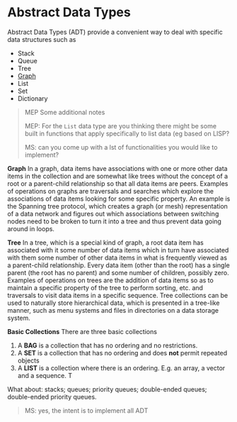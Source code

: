 # Abstract Data Types 

Abstract Data Types (ADT) provide a convenient way to deal with specific data structures such as 

* Stack
* Queue
* Tree
* [Graph](Graph.md)
* List
* Set
* Dictionary

>MEP Some additional notes
>
>MEP: For the `List` data type are you thinking there might be some built in functions that apply specifically to list data (eg based on LISP?
>
>MS: can you come up with a lst of functionalities you would like to implement?
>
**Graph**
In a graph, data items have associations with one or more other data items in the collection and are somewhat like trees without the concept of a root or a parent-child relationship so that all data items are peers. Examples of operations on graphs are traversals and searches which explore the associations of data items looking for some specific property.  An example is the Spanning tree protocol, which creates a graph (or mesh) representation of a data network and figures out which associations between switching nodes need to be broken to turn it into a tree and thus prevent data going around in loops.

**Tree**
In a tree, which is a special kind of graph, a root data item has associated with it some number of data items which in turn have associated with them some number of other data items in what is frequently viewed as a parent-child relationship. Every data item (other than the root) has a single parent (the root has no parent) and some number of children, possibly zero. Examples of operations on trees are the addition of data items so as to maintain a specific property of the tree to perform sorting, etc. and traversals to visit data items in a specific sequence.
Tree collections can be used to naturally store hierarchical data, which is presented in a tree-like manner, such as menu systems and files in directories on a data storage system.

**Basic Collections**
There are three basic collections
1. A **BAG** is a collection that has no ordering and no restrictions.
2. A **SET** is a collection that has no ordering and does **not** permit repeated objects
3. A **LIST** is a collection where there is an ordering. E.g. an array, a vector and a sequence. T

What about:
stacks;
queues;
priority queues;
double-ended queues;
double-ended priority queues.


>MS: yes, the intent is to implement all ADT
